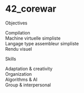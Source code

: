 # 42_corewar

Objectives

Compilation   
Machine virtuelle simpliste   
Langage type assembleur simpliste   
Rendu visuel   

Skills

Adaptation & creativity   
Organization   
Algorithms & AI   
Group & interpersonal   
